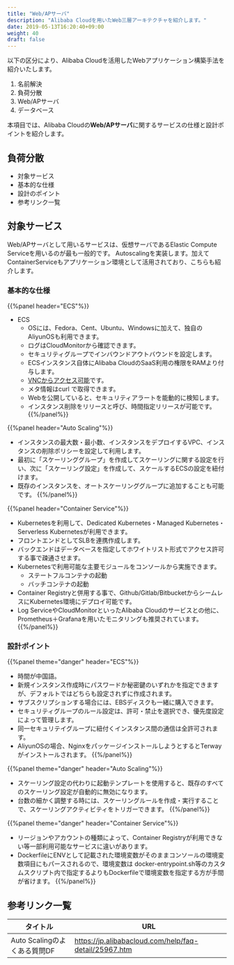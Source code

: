 ```yaml
---
title: "Web/APサーバ"
description: "Alibaba Cloudを用いたWeb三層アーキテクチャを紹介します。"
date: 2019-05-13T16:20:40+09:00
weight: 40
draft: false
---
```


以下の区分により、Alibaba Cloudを活用したWebアプリケーション構築手法を紹介いたします。

1. 名前解決
1. 負荷分散
1. Web/APサーバ
1. データベース

本項目では、Alibaba Cloudの<b>Web/APサーバ</b>に関するサービスの仕様と設計ポイントを紹介します。

## 負荷分散
 - 対象サービス
 - 基本的な仕様
 - 設計のポイント
 - 参考リンク一覧

## 対象サービス
Web/APサーバとして用いるサービスは、仮想サーバであるElastic Compute Serviceを用いるのが最も一般的です。
Autoscalingを実装します。加えてContainerServiceもアプリケーション環境として活用されており、こちらも紹介します。
 
### 基本的な仕様
{{%panel header="ECS"%}}
- ECS
  - OSには、Fedora、Cent、Ubuntu、Windowsに加えて、独自のAliyunOSも利用できます。
  - ログはCloudMonitorから確認できます。
  - セキュリティグループでインバウンドアウトバウンドを設定します。
  - ECSインスタンス自体にAlibaba CloudのSaaS利用の権限をRAMより付与します。
  - [VNCからアクセス可能](https://jp.alibabacloud.com/help/doc-detail/25433.htm)です。
  - メタ情報はcurl で取得できます。
  - Webを公開していると、セキュリティアラートを能動的に検知します。
  - インスタンス削除をリリースと呼び、時間指定リリースが可能です。
{{%/panel%}}

{{%panel header="Auto Scaling"%}}
  - インスタンスの最大数・最小数、インスタンスをデプロイするVPC、インスタンスの削除ポリシーを設定して利用します。
  - 最初に「スケーリンググループ」を作成してスケーリングに関する設定を行い、次に「スケーリング設定」を作成して、スケールするECSの設定を紐付けます。
  - 既存のインスタンスを、オートスケーリンググループに追加することも可能です。
{{%/panel%}}

{{%panel header="Container Service"%}}
  - Kubernetesを利用して、Dedicated Kubernetes・Managed Kubernetes・Serverless Kubernetesが利用できます。
  - フロントエンドとしてSLBを連携作成します。
  - バックエンドはデータベースを指定してホワイトリスト形式でアクセス許可する事で疎通させます。
  - Kubernetesで利用可能な主要モジュールをコンソールから実施できます。
    - ステートフルコンテナの起動
    - バッチコンテナの起動
  - Container Registryと併用する事で、Github/Gitlab/BitbucketからシームレスにKubernetes環境にデプロイ可能です。
  - Log ServiceやCloudMonitorといったAlibaba Cloudのサービスとの他に、Prometheus＋Grafanaを用いたモニタリングも推奨されています。
  {{%/panel%}}

### 設計ポイント
{{%panel theme="danger" header="ECS"%}}
  - 時間が中国語。
  - 新規インスタンス作成時にパスワードか秘密鍵のいずれかを指定できますが、デフォルトではどちらも設定されずに作成されます。
  - サブスクリプションする場合には、EBSディスクも一緒に購入できます。
  - セキュリティグループのルール設定は、許可・禁止を選択でき、優先度設定によって管理します。
  - 同一セキュリテイグループに紐付くインスタンス間の通信は全許可されます。
  - AliyunOSの場合、NginxをパッケージインストールしようとするとTerwayがインストールされます。
{{%/panel%}}

{{%panel theme="danger" header="Auto Scaling"%}}
  - スケーリング設定の代わりに起動テンプレートを使用すると、既存のすべてのスケーリング設定が自動的に無効になります。
  - 台数の細かく調整する時には、スケーリングルールを作成・実行することで、スケーリングアクティビティをトリガーできます。
{{%/panel%}}

{{%panel theme="danger" header="Container Service"%}}
  - リージョンやアカウントの種類によって、Container Registryが利用できない等一部利用可能なサービスに違いがあります。
  - DockerfileにENVとして記載された環境変数がそのままコンソールの環境変数項目にもパースされるので、環境変数は
    docker-entrypoint.sh等のカスタムスクリプト内で指定するよりもDockerfileで環境変数を指定する方が手間が省けます。
{{%/panel%}}

## 参考リンク一覧
|タイトル|URL|
| ---- | ---- |
|Auto Scalingのよくある質問DF|https://jp.alibabacloud.com/help/faq-detail/25967.htm|

